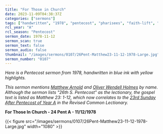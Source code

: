 ```yaml
---
title: "For Those in Church"
date: 2023-11-09T04:38:37Z
categories: ["sermons"]
tags: ["handwritten", "1978", "pentecost", "pharisees", "faith-lift", "Matthew-Arnold", "Oliver-Wendell-Holmes"]
rcl_year: "A"
rcl_season: "Pentecost"
sermon_date: 1978-11-12
sermon_scan: true
sermon_text: false
sermon_audio: false
thumbnail: "/images/sermons/0107/26Pent-Matthew23-11-12-1978-Large.jpg"
sermon_number: "0107"
---
```


_Here is a Pentecost sermon from 1978, handwritten in blue ink with yellow highlights._

<!--more-->

_This sermon mentions [Matthew Arnold](https://www.poetryfoundation.org/poets/matthew-arnold) and [Oliver Wendell Holmes](https://en.wikipedia.org/wiki/Oliver_Wendell_Holmes_Jr.) by name. Although the sermon lists "26th S. Pentecost" as the lectionary, the gospel text is listed as Matthew 23: 1-12, which now correlates to the [23rd Sunday After Pentecost of Year A](https://lectionary.library.vanderbilt.edu/texts.php?id=167) in the Revised Common Lectionary._

**For Those In Church - 24 Pent A - 11/12/1978**

{{< figure src="/images/sermons/0107/26Pent-Matthew23-11-12-1978-Large.jpg" width="1080" >}}
